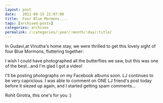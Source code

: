 ```yaml
---
layout: post
date:	2011-08-15 22:07:00
title:  Four Blue Mormons....
tags: [archived-posts]
categories: archives
permalink: /:categories/:year/:month/:day/:title/
---
```

In Gudavi,at Vinutha's home stay, we were thrilled to get this lovely sight of four Blue Mormons, fluttering together:

<lj-embed id="764"/>


I wish I could have photographed all the butterflies we saw, but this was one of the best...and I'm glad I got a video!

I'll be posting photographs on my Facebook albums soon. LJ continues to be very capricious. I was able to comment on ONE LJ friend's post today before it siezed up again, and I started getting spam comments...


Rohit Girotra, this one's for you :)
